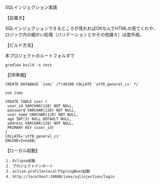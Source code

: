 SQLインジェクション実践

【前置き】

SQLインジェクションできるところが見れればOKなんでHTMLの見てくれや、ロジック内の細かい処理（バリデーションとかその他諸々）は度外視。

【ビルド方法】

本プロジェクトのルートフォルダで

`gradlew build -x test`


【DB準備】
```
CREATE DATABASE `isms` /*!40100 COLLATE 'utf8_general_ci' */

use isms

CREATE TABLE user (
 user_id VARCHAR(128) NOT NULL,
 password VARCHAR(128) NOT NULL,
 user_name VARCHAR(128) NOT NULL,
 age INT(3) NULL DEFAULT NULL,
 address VARCHAR(128) NOT NULL,
 PRIMARY KEY (user_id)
)
COLLATE='utf8_general_ci'
ENGINE=InnoDB;
```


【ローカル起動】
```
１．Eclipse起動
２．プロジェクトインポート
３．active.profile=localでSpringBoot起動
４．http://localhost:10080/isms/sqlinjection/login
```